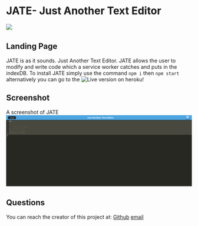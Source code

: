 # JATE- Just Another Text Editor
<img src="https://img.shields.io/badge/License-MIT License-blue">

## Landing Page

JATE is as it sounds. Just Another Text Editor. JATE allows the user to modify and write code which a service worker catches and puts in the indexDB. To install JATE simply use the command `npm i` then `npm start` alternatively you can go to the ![Live](https://jate111.herokuapp.com/) version on heroku!


## Screenshot
A screenshot of JATE
![screenshot](./screenshot.png)

## Questions

You can reach the creator of this project at:
[Github](http://github.com/Travis-Anderson023)
[email](mailto:tsanderson.023@gmail.com)